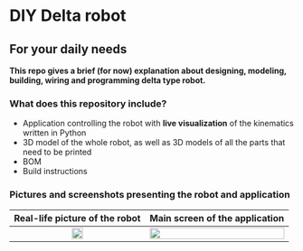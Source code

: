 # DIY Delta robot

## For your daily needs

**This repo gives a brief (for now) explanation about designing, modeling, building, wiring and programming delta type robot.**

### What does this repository include?
- Application controlling the robot with **live visualization** of the kinematics written in Python
- 3D model of the whole robot, as well as 3D models of all the parts that need to be printed
- BOM
- Build instructions

### Pictures and screenshots presenting the robot and application

| Real-life picture of the robot | Main screen of the application |
|            :---:               |            :---:               |
| <img src="https://user-images.githubusercontent.com/84570140/149950226-a1bb82dc-97a9-4bc8-ab05-011d34f5940a.jpg" width=30% height=30%> | <img src="https://user-images.githubusercontent.com/84570140/149950918-80e215e9-9a54-49c9-802b-f81aedbbf43c.png" width=100% height=100%> |
